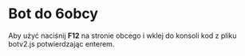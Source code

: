<h1>Bot do 6obcy</h1>

Aby użyć naciśnij <b>F12</b> na stronie obcego i wklej do konsoli kod z pliku botv2.js potwierdzając enterem.
